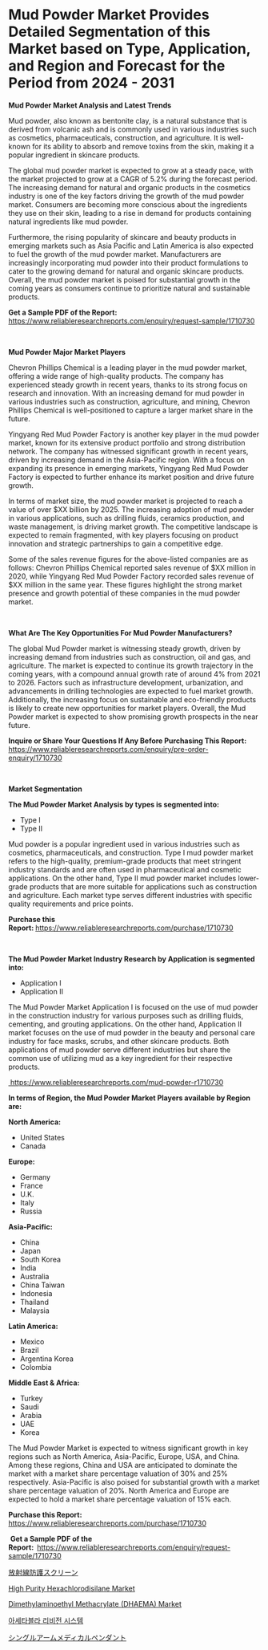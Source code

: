<p><h1>Mud Powder Market Provides Detailed Segmentation of this Market based on Type, Application, and Region and Forecast for the Period from 2024 - 2031</h1></p><p><strong>Mud Powder Market Analysis and Latest Trends</strong></p>
<p><p>Mud powder, also known as bentonite clay, is a natural substance that is derived from volcanic ash and is commonly used in various industries such as cosmetics, pharmaceuticals, construction, and agriculture. It is well-known for its ability to absorb and remove toxins from the skin, making it a popular ingredient in skincare products.</p><p>The global mud powder market is expected to grow at a steady pace, with the market projected to grow at a CAGR of 5.2% during the forecast period. The increasing demand for natural and organic products in the cosmetics industry is one of the key factors driving the growth of the mud powder market. Consumers are becoming more conscious about the ingredients they use on their skin, leading to a rise in demand for products containing natural ingredients like mud powder.</p><p>Furthermore, the rising popularity of skincare and beauty products in emerging markets such as Asia Pacific and Latin America is also expected to fuel the growth of the mud powder market. Manufacturers are increasingly incorporating mud powder into their product formulations to cater to the growing demand for natural and organic skincare products. Overall, the mud powder market is poised for substantial growth in the coming years as consumers continue to prioritize natural and sustainable products.</p></p>
<p><strong>Get a Sample PDF of the Report:&nbsp;</strong> <a href="https://www.reliableresearchreports.com/enquiry/request-sample/1710730">https://www.reliableresearchreports.com/enquiry/request-sample/1710730</a></p>
<p>&nbsp;</p>
<p><strong>Mud Powder Major Market Players</strong></p>
<p><p>Chevron Phillips Chemical is a leading player in the mud powder market, offering a wide range of high-quality products. The company has experienced steady growth in recent years, thanks to its strong focus on research and innovation. With an increasing demand for mud powder in various industries such as construction, agriculture, and mining, Chevron Phillips Chemical is well-positioned to capture a larger market share in the future.</p><p>Yingyang Red Mud Powder Factory is another key player in the mud powder market, known for its extensive product portfolio and strong distribution network. The company has witnessed significant growth in recent years, driven by increasing demand in the Asia-Pacific region. With a focus on expanding its presence in emerging markets, Yingyang Red Mud Powder Factory is expected to further enhance its market position and drive future growth.</p><p>In terms of market size, the mud powder market is projected to reach a value of over $XX billion by 2025. The increasing adoption of mud powder in various applications, such as drilling fluids, ceramics production, and waste management, is driving market growth. The competitive landscape is expected to remain fragmented, with key players focusing on product innovation and strategic partnerships to gain a competitive edge.</p><p>Some of the sales revenue figures for the above-listed companies are as follows: Chevron Phillips Chemical reported sales revenue of $XX million in 2020, while Yingyang Red Mud Powder Factory recorded sales revenue of $XX million in the same year. These figures highlight the strong market presence and growth potential of these companies in the mud powder market.</p></p>
<p>&nbsp;</p>
<p><strong>What Are The Key Opportunities For Mud Powder Manufacturers?</strong></p>
<p><p>The global Mud Powder market is witnessing steady growth, driven by increasing demand from industries such as construction, oil and gas, and agriculture. The market is expected to continue its growth trajectory in the coming years, with a compound annual growth rate of around 4% from 2021 to 2026. Factors such as infrastructure development, urbanization, and advancements in drilling technologies are expected to fuel market growth. Additionally, the increasing focus on sustainable and eco-friendly products is likely to create new opportunities for market players. Overall, the Mud Powder market is expected to show promising growth prospects in the near future.</p></p>
<p><strong>Inquire or Share Your Questions If Any Before Purchasing This Report:</strong> <a href="https://www.reliableresearchreports.com/enquiry/pre-order-enquiry/1710730">https://www.reliableresearchreports.com/enquiry/pre-order-enquiry/1710730</a></p>
<p>&nbsp;</p>
<p><strong>Market Segmentation</strong></p>
<p><strong>The Mud Powder Market Analysis by types is segmented into:</strong></p>
<p><ul><li>Type I</li><li>Type II</li></ul></p>
<p><p>Mud powder is a popular ingredient used in various industries such as cosmetics, pharmaceuticals, and construction. Type I mud powder market refers to the high-quality, premium-grade products that meet stringent industry standards and are often used in pharmaceutical and cosmetic applications. On the other hand, Type II mud powder market includes lower-grade products that are more suitable for applications such as construction and agriculture. Each market type serves different industries with specific quality requirements and price points.</p></p>
<p><strong>Purchase this Report:&nbsp;</strong><a href="https://www.reliableresearchreports.com/purchase/1710730">https://www.reliableresearchreports.com/purchase/1710730</a></p>
<p>&nbsp;</p>
<p><strong>The Mud Powder Market Industry Research by Application is segmented into:</strong></p>
<p><ul><li>Application I</li><li>Application II</li></ul></p>
<p><p>The Mud Powder Market Application I is focused on the use of mud powder in the construction industry for various purposes such as drilling fluids, cementing, and grouting applications. On the other hand, Application II market focuses on the use of mud powder in the beauty and personal care industry for face masks, scrubs, and other skincare products. Both applications of mud powder serve different industries but share the common use of utilizing mud as a key ingredient for their respective products.</p></p>
<p><a href="https://www.reliableresearchreports.com/mud-powder-r1710730">&nbsp;https://www.reliableresearchreports.com/mud-powder-r1710730</a></p>
<p><strong>In terms of Region, the Mud Powder Market Players available by Region are:</strong></p>
<p>
    <p> <strong> North America: </strong>
        <ul>
            <li>United States</li>
            <li>Canada</li>
        </ul>
        </p> 
    <p> <strong> Europe: </strong>
        <ul>
            <li>Germany</li>
            <li>France</li>
            <li>U.K.</li>
            <li>Italy</li>
            <li>Russia</li>
        </ul>
        </p> 
    <p> <strong> Asia-Pacific: </strong>
        <ul>
            <li>China</li>
            <li>Japan</li>
            <li>South Korea</li>
            <li>India</li>
            <li>Australia</li>
            <li>China Taiwan</li>
            <li>Indonesia</li>
            <li>Thailand</li>
            <li>Malaysia</li>
        </ul>
        </p> 
    <p> <strong> Latin America: </strong>
        <ul>
            <li>Mexico</li>
            <li>Brazil</li>
            <li>Argentina Korea</li>
            <li>Colombia</li>
        </ul>
        </p> 
    <p> <strong> Middle East & Africa: </strong>
        <ul>
            <li>Turkey</li>
            <li>Saudi</li>
            <li>Arabia</li>
            <li>UAE</li>
            <li>Korea</li>
        </ul>
    </p>
    </p>
<p><p>The Mud Powder Market is expected to witness significant growth in key regions such as North America, Asia-Pacific, Europe, USA, and China. Among these regions, China and USA are anticipated to dominate the market with a market share percentage valuation of 30% and 25% respectively. Asia-Pacific is also poised for substantial growth with a market share percentage valuation of 20%. North America and Europe are expected to hold a market share percentage valuation of 15% each.</p></p>
<p><strong>Purchase this Report: </strong><a href="https://www.reliableresearchreports.com/purchase/1710730">https://www.reliableresearchreports.com/purchase/1710730</a></p>
<p>&nbsp;<strong>Get a Sample PDF of the Report:&nbsp;&nbsp;</strong><a href="https://www.reliableresearchreports.com/enquiry/request-sample/1710730">https://www.reliableresearchreports.com/enquiry/request-sample/1710730</a></p>
<p><strong></strong></p>
<p><p><a href="https://github.com/mm14022023/Market-Research-Report-List-1/blob/main/6697980126520.md">放射線防護スクリーン</a></p><p><a href="https://github.com/abdelrhmankishk22/Market-Research-Report-List-4/blob/main/high-purity-hexachlorodisilane-market.md">High Purity Hexachlorodisilane Market</a></p><p><a href="https://github.com/joannagoyvaerts/Market-Research-Report-List-3/blob/main/dimethylaminoethyl-methacrylate-dhaema-market.md">Dimethylaminoethyl Methacrylate (DHAEMA) Market</a></p><p><a href="https://github.com/vsn7qpua81q/Market-Research-Report-List-2/blob/main/1948248107094.md">아세타블라 리비전 시스템</a></p><p><a href="https://github.com/NikitaBruen/Market-Research-Report-List-1/blob/main/8175273126521.md">シングルアームメディカルペンダント</a></p></p>